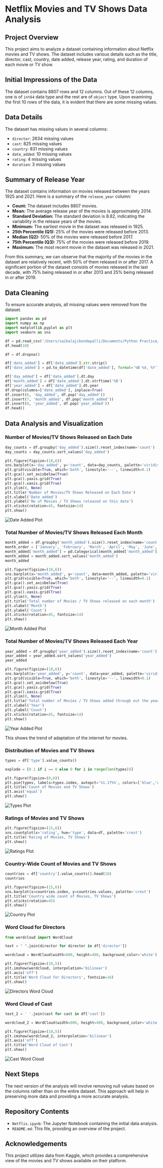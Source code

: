 
# Netflix Movies and TV Shows Data Analysis

## Project Overview
This project aims to analyze a dataset containing information about Netflix movies and TV shows. The dataset includes various details such as the title, director, cast, country, date added, release year, rating, and duration of each movie or TV show.

## Initial Impressions of the Data
The dataset contains 8807 rows and 12 columns. Out of these 12 columns, one is of `int64` data type and the rest are of `object` type. Upon examining the first 10 rows of the data, it is evident that there are some missing values.

## Data Details
The dataset has missing values in several columns:
- `director`: 2634 missing values
- `cast`: 825 missing values
- `country`: 831 missing values
- `date_added`: 10 missing values
- `rating`: 4 missing values
- `duration`: 3 missing values

## Summary of Release Year
The dataset contains information on movies released between the years 1925 and 2021. Here is a summary of the `release_year` column:
- **Count:** The dataset includes 8807 movies.
- **Mean:** The average release year of the movies is approximately 2014.
- **Standard Deviation:** The standard deviation is 8.82, indicating the variability in the release years of the movies.
- **Minimum:** The earliest movie in the dataset was released in 1925.
- **25th Percentile (Q1):** 25% of the movies were released before 2013.
- **Median (Q2):** 50% of the movies were released before 2017.
- **75th Percentile (Q3):** 75% of the movies were released before 2019.
- **Maximum:** The most recent movie in the dataset was released in 2021.

From this summary, we can observe that the majority of the movies in the dataset are relatively recent, with 50% of them released in or after 2017. A significant portion of the dataset consists of movies released in the last decade, with 75% being released in or after 2013 and 25% being released in or after 2019.

## Data Cleaning
To ensure accurate analysis, all missing values were removed from the dataset.

```python
import pandas as pd
import numpy as np
import matplotlib.pyplot as plt
import seaborn as sns

df = pd.read_csv('/Users/saibalajikondapalli/Documents/Python Practice/Netflix-Movies-and-TV-Shows-Data-Analysis/netflix_titles.csv')
df.head(10)
```

```python
df = df.dropna()

df['date_added'] = df['date_added'].str.strip()
df['date_added'] = pd.to_datetime(df['date_added'], format='%B %d, %Y')

df['day_added'] = df['date_added'].dt.day
df['month_added'] = df['date_added'].dt.strftime('%B')
df['year_added'] = df['date_added'].dt.year
df.drop(columns=['date_added'], inplace=True)
df.insert(6, 'day_added', df.pop('day_added'))
df.insert(7, 'month_added', df.pop('month_added'))
df.insert(8, 'year_added', df.pop('year_added'))
df.head()
```

## Data Analysis and Visualization

### Number of Movies/TV Shows Released on Each Date

```python
day_counts = df.groupby('day_added').size().reset_index(name='count')
day_counts = day_counts.sort_values('day_added')

plt.figure(figsize=(10,6))
sns.barplot(x='day_added', y='count', data=day_counts, palette='viridis')
plt.grid(visible=True, which='both', linestyle='--', linewidth=0.1)
plt.gca().set_axisbelow(True) 
plt.gca().yaxis.grid(True)    
plt.gca().xaxis.grid(True)
plt.ylim(0, None) 
plt.title('Number of Movies/TV Shows Released on Each Date')
plt.xlabel('Date added')
plt.ylabel('No of Movies / TV Shows released on this date')
plt.xticks(rotation=45, fontsize=14)
plt.show()
```

![Date Added Plot](Netflix_files/Netflix_11_1.png)

### Total Number of Movies/TV Shows Released Each Month

```python
month_added = df.groupby('month_added').size().reset_index(name='count')
month_order = ['January', 'February', 'March', 'April', 'May', 'June', 'July', 'August', 'September', 'October', 'November', 'December']
month_added['month_added'] = pd.Categorical(month_added['month_added'], categories=month_order, ordered=True)
month_added = month_added.sort_values('month_added')
month_added
```

```python
plt.figure(figsize=(10,6))
sns.barplot(x='month_added', y='count', data=month_added, palette='viridis')
plt.grid(visible=True, which='both', linestyle='--', linewidth=0.1)
plt.gca().set_axisbelow(True) 
plt.gca().yaxis.grid(True)    
plt.gca().xaxis.grid(True)
plt.ylim(0, None) 
plt.title('Total number of Movies / TV Shows released on each month')
plt.xlabel('Month')
plt.ylabel('Count')
plt.xticks(rotation=45, fontsize=14)
plt.show()
```

![Month Added Plot](Netflix_files/Netflix_13_1.png)

### Total Number of Movies/TV Shows Released Each Year

```python
year_added = df.groupby('year_added').size().reset_index(name='count')
year_added = year_added.sort_values('year_added')
year_added
```

```python
plt.figure(figsize=(10,6))
sns.barplot(x='year_added', y='count', data=year_added, palette='viridis')
plt.grid(visible=True, which='both', linestyle='--', linewidth=0.1)
plt.gca().set_axisbelow(True) 
plt.gca().yaxis.grid(True)    
plt.gca().xaxis.grid(True)
plt.ylim(0, None)  
plt.title('Total number of Movies / TV Shows added through out the years')
plt.xlabel('Year')
plt.ylabel('Count')
plt.xticks(rotation=45, fontsize=14)
plt.show()
```

![Year Added Plot](Netflix_files/Netflix_15_1.png)

This shows the trend of adaptation of the internet for movies.

### Distribution of Movies and TV Shows

```python
types = df['type'].value_counts()

explode = [0.1 if i == 0 else 0 for i in range(len(types))]

plt.figure(figsize=(8,6))
plt.pie(types, labels=types.index, autopct='%1.1f%%', colors=['blue','orange'], startangle=140, explode=explode)
plt.title('Count of Movies and TV Shows')
plt.axis('equal')
plt.show()
```

![Types Plot](Netflix_files/Netflix_19_0.png)

### Ratings of Movies and TV Shows

```python
plt.figure(figsize=(15,6))
sns.countplot(x='rating', hue='type', data=df, palette='crest')
plt.title('Rating of Movies, TV Shows')
plt.show()
```

![Ratings Plot](Netflix_files/Netflix_20_0.png)

### Country-Wide Count of Movies and TV Shows

```python
countries = df['country'].value_counts().head(10)
countries

plt.figure(figsize=(15,6))
sns.barplot(x=countries.index, y=countries.values, palette='crest')
plt.title('Country wide count of Movies, TV Shows')
plt.xticks(rotation=45)
plt.show()
```

![Country Plot](Netflix_files/Netflix_21_1.png)

### Word Cloud for Directors

```python
from wordcloud import WordCloud

text = " ".join(director for director in df['director'])

wordcloud = WordCloud(width=800, height=400, background_color='white').generate(text)

plt.figure(figsize=(10,5))
plt.imshow(wordcloud, interpolation='bilinear')
plt.axis('off')
plt.title('Word Cloud for Directors', fontsize=16)
plt.show()
```

![Directors Word Cloud](Netflix_files/Netflix_22_0.png)

### Word Cloud of Cast

```python
text_2 = ' '.join(cast for cast in df['cast'])

wordcloud_2 = WordCloud(width=800, height=400, background_color='white').generate(text_2)

plt.figure(figsize=(10,5))
plt.imshow(wordcloud_2, interpolation='bilinear')
plt.axis('off')
plt.title('Word Cloud of Cast')
plt.show()
```

![Cast Word Cloud](Netflix_files/Netflix_23_0.png)

## Next Steps
The next version of the analysis will involve removing null values based on the columns rather than on the entire dataset. This approach will help in preserving more data and providing a more accurate analysis.

## Repository Contents
- `Netflix.ipynb`: The Jupyter Notebook containing the initial data analysis.
- `README.md`: This file, providing an overview of the project.

## Acknowledgements
This project utilizes data from Kaggle, which provides a comprehensive view of the movies and TV shows available on their platform.

```
